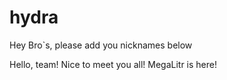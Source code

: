 # hydra

Hey Bro`s, please add you nicknames below

Hello, team! Nice to meet you all! MegaLitr is here!

